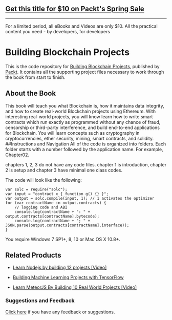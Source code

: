 ## [Get this title for $10 on Packt's Spring Sale](https://www.packt.com/B05955?utm_source=github&utm_medium=packt-github-repo&utm_campaign=spring_10_dollar_2022)
-----
For a limited period, all eBooks and Videos are only $10. All the practical content you need \- by developers, for developers

# Building Blockchain Projects
This is the code repository for [Building Blockchain Projects](https://www.packtpub.com/big-data-and-business-intelligence/building-blockchain-projects?utm_source=github&utm_medium=repository&utm_campaign=9781787122147), published by [Packt](https://www.packtpub.com/?utm_source=github). It contains all the supporting project files necessary to work through the book from start to finish.
## About the Book
This book will teach you what Blockchain is, how it maintains data integrity, and how to create real-world Blockchain projects using Ethereum. With interesting real-world projects, you will know learn how to write smart contracts which run exactly as programmed without any chance of fraud, censorship or third-party interference, and build end-to-end applications for Blockchain. You will learn concepts such as cryptography in cryptocurrencies, ether security, mining, smart contracts, and solidity.
##Instructions and Navigation
All of the code is organized into folders. Each folder starts with a number followed by the application name. For example, Chapter02.

chapters 1, 2, 3 do not have any code files.
chapter 1 is introduction, chapter 2 is setup and chapter 3 have minimal one class codes.

The code will look like the following:
```
var solc = require("solc"); 
var input = "contract x { function g() {} }"; 
var output = solc.compile(input, 1); // 1 activates the optimizer  
for (var contractName in output.contracts) { 
    // logging code and ABI  
    console.log(contractName + ": " + output.contracts[contractName].bytecode); 
    console.log(contractName + "; " + JSON.parse(output.contracts[contractName].interface)); 
}
```

You require Windows 7 SP1+, 8, 10 or Mac OS X 10.8+.

## Related Products
* [Learn Nodejs by building 12 projects [Video]](https://www.packtpub.com/web-development/learn-nodejs-building-12-projects-video?utm_source=github&utm_medium=repository&utm_campaign=9781787122215)

* [Building Machine Learning Projects with TensorFlow](https://www.packtpub.com/big-data-and-business-intelligence/building-machine-learning-projects-tensorflow?utm_source=github&utm_medium=repository&utm_campaign=9781786466587)

* [Learn MeteorJS By Building 10 Real World Projects [Video]](https://www.packtpub.com/application-development/learn-meteorjs-building-10-real-world-projects-video?utm_source=github&utm_medium=repository&utm_campaign=9781787129726)

### Suggestions and Feedback
[Click here](https://docs.google.com/forms/d/e/1FAIpQLSe5qwunkGf6PUvzPirPDtuy1Du5Rlzew23UBp2S-P3wB-GcwQ/viewform) if you have any feedback or suggestions.

